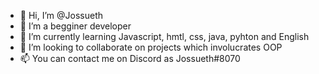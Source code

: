 - 👋 Hi, I’m @Jossueth
- 👀 I’m a begginer developer
- 🌱 I’m currently learning Javascript, hmtl, css, java, pyhton and English
- 💞️ I’m looking to collaborate on projects which involucrates OOP
- 📫 You can contact me on Discord as Jossueth#8070
